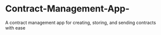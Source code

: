 # Contract-Management-App-
A contract management app for creating, storing, and sending contracts with ease
